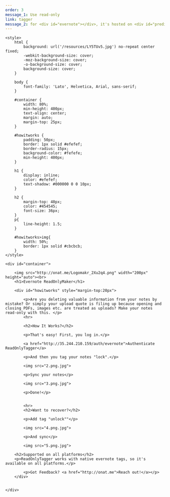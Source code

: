 ```yaml
---
order: 3
message_1: Use read-only
link: tagger
message_2: for <div id="evernote"></div>, it's hosted on <div id="predix"></div>.
---
```


<html>

<head>
    <link href="https://fonts.googleapis.com/css?family=Lato" rel="stylesheet">

    <style>
        html {
            background: url('/resources/LY5TUv5.jpg') no-repeat center fixed;
            -webkit-background-size: cover;
            -moz-background-size: cover;
            -o-background-size: cover;
            background-size: cover;
        }
        
        body {
            font-family: 'Lato', Helvetica, Arial, sans-serif;
        }
        
        #container {
            width: 80%;
            min-height: 400px;
            text-align: center;
            margin: auto;
            margin-top: 25px;
        }
        
        #howitworks {
            padding: 50px;
            border: 1px solid #efefef;
            border-radius: 15px;
            background-color: #fefefe;
            min-height: 400px;
        }
        
        h1 {
            display: inline;
            color: #efefef;
            text-shadow: #000000 0 0 10px;
        }
        
        h2 {
            margin-top: 40px;
            color: #454545;
            font-size: 36px;
        }
        p{
            line-height: 1.5;
        }

        #howitworks>img{
            width: 50%;
            border: 1px solid #cbcbcb;
        }
    </style>
</head>

<body>


    <div id="container">

        <img src="http://onat.me/Logomakr_2Xu2q4.png" width="200px" height="auto"><br>
        <h1>Evernote ReadOnlyMaker</h1>

        <div id="howitworks" style="margin-top:20px">

            <p>Are you deleting valuable information from your notes by mistake? Or simply your upload quote is filing up because opening and closing PDFs, images etc. are treated as uploads? Make your notes read-only with this. </p>
            <hr>

            <h2>How It Works?</h2>

            <p>That's easy! First, you log in.</p>

            <a href="http://35.244.210.159/auth/evernote">Authenticate ReadOnlyTagger</a>

            <p>And then you tag your notes "lock".</p>

            <img src="2.png.jpg">
            
            <p>Sync your notes</p>

            <img src="3.png.jpg">

            <p>Done!</p>
	

            <hr>
            <h2>Want to recover?</h2>
            
            <p>Add tag "unlock""</p>

            <img src="4.png.jpg">

            <p>And sync</p>

            <img src="5.png.jpg">

		<h2>Supported on all platforms</h2>
		<p>ReadOnlyTagger works with native evernote tags, so it's available on all platforms.</p>

            <p>Got Feedback? <a href="http://onat.me">Reach out!</a></p>
        </div>


    </div>


</body>

</html>
